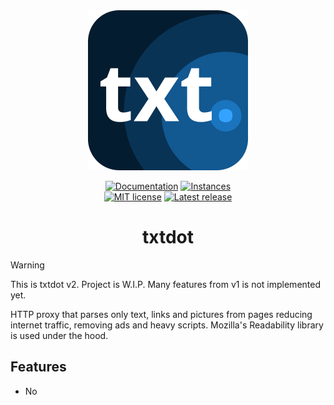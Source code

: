 <div align="center">

<img alt="txtdotv2 logo" src="https://github.com/TempoWorks/.github/raw/main/imgs/txtdotv2.png" width='256'>

<a href="https://tempoworks.github.io/documentation"><img alt="Documentation" src="https://img.shields.io/badge/Documentation-blue"></a>
<a href="https://github.com/tempoworks/instances"><img alt="Instances" src="https://img.shields.io/badge/Instances-blue"></a>
<br>
<a href="https://github.com/tempoworks/txtdot/blob/main/LICENSE"><img alt="MIT license" src="https://img.shields.io/github/license/tempoworks/txtdot?color=blue"></a>
<a href="https://github.com/tempoworks/txtdot/releases/latest"><img alt="Latest release" src="https://img.shields.io/github/v/release/tempoworks/txtdot?display_name=release"></a>

# txtdot

</div>

> [!WARNING]
> This is txtdot v2. Project is W.I.P. Many features from v1 is not implemented yet.

HTTP proxy that parses only text, links and pictures from pages
reducing internet traffic, removing ads and heavy scripts.
Mozilla's Readability library is used under the hood.

## Features

- No
